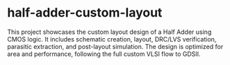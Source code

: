 # half-adder-custom-layout
This project showcases the custom layout design of a Half Adder using CMOS logic. It includes schematic creation, layout, DRC/LVS verification, parasitic extraction, and post-layout simulation. The design is optimized for area and performance, following the full custom VLSI flow to GDSII.

